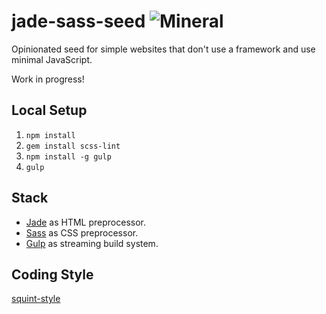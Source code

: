 # jade-sass-seed ![Mineral](http://rywar.com/github-images/mineral.svg)

Opinionated seed for simple websites that don't use a framework and use minimal JavaScript.

Work in progress!



## Local Setup

1. `npm install`
1. `gem install scss-lint`
2. `npm install -g gulp`
3. `gulp`



## Stack

- [Jade](http://jade-lang.com/) as HTML preprocessor.
- [Sass](http://sass-lang.com/) as CSS preprocessor.
- [Gulp](http://gulpjs.com/) as streaming build system.



## Coding Style

[squint-style](https://github.com/RyanWarner/squint-style)
